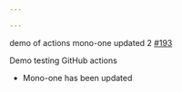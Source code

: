 ```yaml
---

---
```

    
demo of actions mono-one updated 2 [#193](https://github.com/JantaeLeckie/monorepo-release-changesets/pull/193)
    
Demo testing GitHub actions
  - Mono-one has been updated
